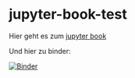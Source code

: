 # jupyter-book-test

Hier geht es zum [jupyter book](https://andregismo.github.io/jupyter-book-test/)

Und hier zu binder:

[![Binder](https://mybinder.org/badge_logo.svg)](https://mybinder.org/v2/gh/AndreGismo/jupyter-book-test/makeExecutableBook)
